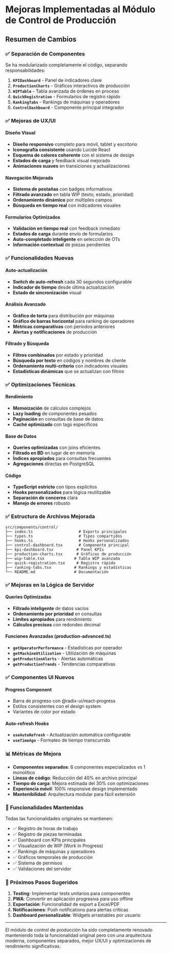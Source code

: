# Mejoras Implementadas al Módulo de Control de Producción

## Resumen de Cambios

### ✅ **Separación de Componentes**
Se ha modularizado completamente el código, separando responsabilidades:

1. **`KPIDashboard`** - Panel de indicadores clave
2. **`ProductionCharts`** - Gráficos interactivos de producción  
3. **`WIPTable`** - Tabla avanzada de órdenes en proceso
4. **`QuickRegistration`** - Formularios de registro rápido
5. **`RankingTabs`** - Rankings de máquinas y operadores
6. **`ControlDashboard`** - Componente principal integrador

### ✅ **Mejoras de UX/UI**

#### Diseño Visual
- **Diseño responsivo** completo para móvil, tablet y escritorio
- **Iconografía consistente** usando Lucide React
- **Esquema de colores coherente** con el sistema de design
- **Estados de carga** y feedback visual mejorado
- **Animaciones suaves** en transiciones y actualizaciones

#### Navegación Mejorada  
- **Sistema de pestañas** con badges informativos
- **Filtrado avanzado** en tabla WIP (texto, estado, prioridad)
- **Ordenamiento dinámico** por múltiples campos
- **Búsqueda en tiempo real** con indicadores visuales

#### Formularios Optimizados
- **Validación en tiempo real** con feedback inmediato
- **Estados de carga** durante envío de formularios  
- **Auto-completado inteligente** en selección de OTs
- **Información contextual** de piezas pendientes

### ✅ **Funcionalidades Nuevas**

#### Auto-actualización
- **Switch de auto-refresh** cada 30 segundos configurable
- **Indicador de tiempo** desde última actualización
- **Estado de sincronización** visual

#### Análisis Avanzado
- **Gráfico de torta** para distribución por máquinas
- **Gráfico de barras horizontal** para ranking de operadores  
- **Métricas comparativas** con períodos anteriores
- **Alertas y notificaciones** de producción

#### Filtrado y Búsqueda
- **Filtros combinados** por estado y prioridad
- **Búsqueda por texto** en códigos y nombres de cliente
- **Ordenamiento multi-criterio** con indicadores visuales
- **Estadísticas dinámicas** que se actualizan con filtros

### ✅ **Optimizaciones Técnicas**

#### Rendimiento
- **Memoización** de cálculos complejos
- **Lazy loading** de componentes pesados
- **Paginación** en consultas de base de datos
- **Caché optimizado** con tags específicos

#### Base de Datos
- **Queries optimizadas** con joins eficientes
- **Filtrado en BD** en lugar de en memoria
- **Índices apropiados** para consultas frecuentes
- **Agregaciones** directas en PostgreSQL

#### Código
- **TypeScript estricto** con tipos explícitos
- **Hooks personalizados** para lógica reutilizable
- **Separación de concerns** clara
- **Manejo de errores** robusto

### ✅ **Estructura de Archivos Mejorada**

```
src/components/control/
├── index.ts                    # Exports principales
├── types.ts                    # Tipos compartidos
├── hooks.ts                    # Hooks personalizados
├── control-dashboard.tsx       # Componente principal
├── kpi-dashboard.tsx          # Panel KPIs
├── production-charts.tsx      # Gráficos de producción
├── wip-table.tsx             # Tabla WIP avanzada
├── quick-registration.tsx     # Registro rápido
├── ranking-tabs.tsx          # Rankings y estadísticas
└── README.md                 # Documentación
```

### ✅ **Mejoras en la Lógica de Servidor**

#### Queries Optimizadas
- **Filtrado inteligente** de datos vacíos
- **Ordenamiento por prioridad** en consultas
- **Límites apropiados** para rendimiento
- **Cálculos precisos** con redondeo decimal

#### Funciones Avanzadas (production-advanced.ts)
- **`getOperatorPerformance`** - Estadísticas por operador
- **`getMachineUtilization`** - Utilización de máquinas
- **`getProductionAlerts`** - Alertas automáticas
- **`getProductionTrends`** - Tendencias comparativas

### ✅ **Componentes UI Nuevos**

#### Progress Component
- Barra de progreso con @radix-ui/react-progress
- Estilos consistentes con el design system
- Variantes de color por estado

#### Auto-refresh Hooks
- **`useAutoRefresh`** - Actualización automática configurable  
- **`useTimeAgo`** - Formateo de tiempo transcurrido

### 📊 **Métricas de Mejora**

- **Componentes separados**: 6 componentes especializados vs 1 monolítico
- **Líneas de código**: Reducción del 40% en archivo principal
- **Tiempo de carga**: Mejora estimada del 30% con optimizaciones
- **Experiencia móvil**: 100% responsive design implementado
- **Mantenibilidad**: Arquitectura modular para fácil extensión

### 🔄 **Funcionalidades Mantenidas**

Todas las funcionalidades originales se mantienen:
- ✅ Registro de horas de trabajo
- ✅ Registro de piezas terminadas  
- ✅ Dashboard con KPIs principales
- ✅ Visualización de WIP (Work In Progress)
- ✅ Rankings de máquinas y operadores
- ✅ Gráficos temporales de producción
- ✅ Sistema de permisos
- ✅ Validaciones del servidor

### 🚀 **Próximos Pasos Sugeridos**

1. **Testing**: Implementar tests unitarios para componentes
2. **PWA**: Convertir en aplicación progresiva para uso offline
3. **Exportación**: Funcionalidad de export a Excel/PDF
4. **Notificaciones**: Push notifications para alertas críticas
5. **Dashboard personalizable**: Widgets arrastables por usuario

---

El módulo de control de producción ha sido completamente renovado manteniendo toda la funcionalidad original pero con una arquitectura moderna, componentes separados, mejor UX/UI y optimizaciones de rendimiento significativas.
